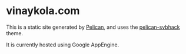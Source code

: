 # vinaykola.com

This is a static site generated by [Pelican](https://github.com/getpelican/pelican), and uses the [pelican-svbhack](https://github.com/gfidente/pelican-svbhack) theme.

It is currently hosted using Google AppEngine.
